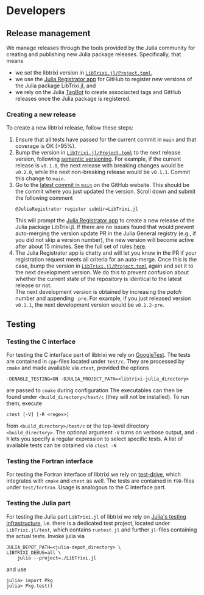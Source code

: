 # Developers

## Release management

We manage releases through the tools provided by the Julia community for creating and
publishing new Julia package releases.  Specifically, that means
* we set the libtrixi version in
  [`LibTrixi.jl/Project.toml`](https://github.com/trixi-framework/libtrixi/blob/main/LibTrixi.jl/Project.toml),
* we use the [Julia Registrator app](https://github.com/JuliaRegistries/Registrator.jl)
  for GitHub to register new versions of the Julia package LibTrixi.jl, and
* we rely on the Julia [TagBot](https://github.com/JuliaRegistries/TagBot)
  to create associacted tags and GitHub releases once the Julia package is registered.

### Creating a new release
To create a new libtrixi release, follow these steps:
1. Ensure that all tests have passed for the current commit in `main` and that coverage is
   OK (>95%).
2. Bump the version in
   [`LibTrixi.jl/Project.toml`](https://github.com/trixi-framework/libtrixi/blob/main/LibTrixi.jl/Project.toml)
   to the next release version, following [semantic versioning](https://semver.org/). For
   example, if the current release is `v0.1.0`, the next release with breaking changes would
   be `v0.2.0`, while the next non-breaking release would be `v0.1.1`. Commit this change to `main`.
3. Go to the [latest commit in `main`](https://github.com/trixi-framework/libtrixi/commit/HEAD)
   on the GitHub website. This should be the commit where you just updated the version.
   Scroll down and submit the following comment
   ```
   @JuliaRegistrator register subdir=LibTrixi.jl
   ```
   This will prompt the [Julia Registrator app](https://github.com/JuliaRegistries/Registrator.jl/)
   to create a new release of the Julia package LibTrixi.jl. If there are no issues found
   that would prevent auto-merging the version update PR in the Julia General registry
   (e.g., if you did not skip a version number), the new version will become active after
   about 15 minutes. See the full set of rules
   [here](https://github.com/JuliaRegistries/Registrator.jl/).
4. The Julia Registrator app is chatty and will let you know in the PR if your registration
   request meets all criteria for an auto-merge. Once this is the case, bump the version in
   [`LibTrixi.jl/Project.toml`](https://github.com/trixi-framework/libtrixi/blob/main/LibTrixi.jl/Project.toml)
   again and set it to the next development version. We do this to prevent confusion about
   whether the current state of the repository is identical to the latest release or not.  
   The next development version is obtained by increasing the *patch* number and appending
   `-pre`. For example, if you just released version `v0.1.1`, the next development version
   would be `v0.1.2-pre`.


## Testing

### Testing the C interface

For testing the C interface part of libtrixi we rely on [GoogleTest](https://google.github.io/googletest).
The tests are contained in `cpp`-files located under `test/c`. They are processed by `cmake` and made available via
`ctest`, provided the options
```
-DENABLE_TESTING=ON -DJULIA_PROJECT_PATH=<libtrixi-julia_directory>
```
are passed to `cmake` during configuration
The executables can then be found under `<build_directory>/test/c` (they will not be installed). To run them, execute
```
ctest [-V] [-R <regex>]
```
from `<build_directory>/test/c` or the top-level directory `<build_directory>`.
The optional argument `-V` turns on verbose output, and `-R` lets you specify a regular expression to select specific tests.
A list of available tests can be obtained via `ctest -N`

### Testing the Fortran interface

For testing the Fortran interface of libtrixi we rely on [test-drive](https://github.com/fortran-lang/test-drive),
which integrates with `cmake` and `ctest` as well. The tests are contained in `f90`-files under `test/fortran`. Usage is
analogous to the C interface part.

### Testing the Julia part

For testing the Julia part `LibTrixi.jl` of libtrixi we rely on
[Julia's testing infrastructure](https://docs.julialang.org/en/v1/stdlib/Test/), i.e. there is a dedicated test project,
located under `LibTrixi.jl/test`, which contains `runtest.jl` and further `jl`-files containing the actual tests. Invoke
julia via
```
JULIA_DEPOT_PATH=<julia-depot_directory> \
LIBTRIXI_DEBUG=all \
    julia --project=./LibTrixi.jl
```
and use
```
julia> import Pkg
julia> Pkg.test()
```
